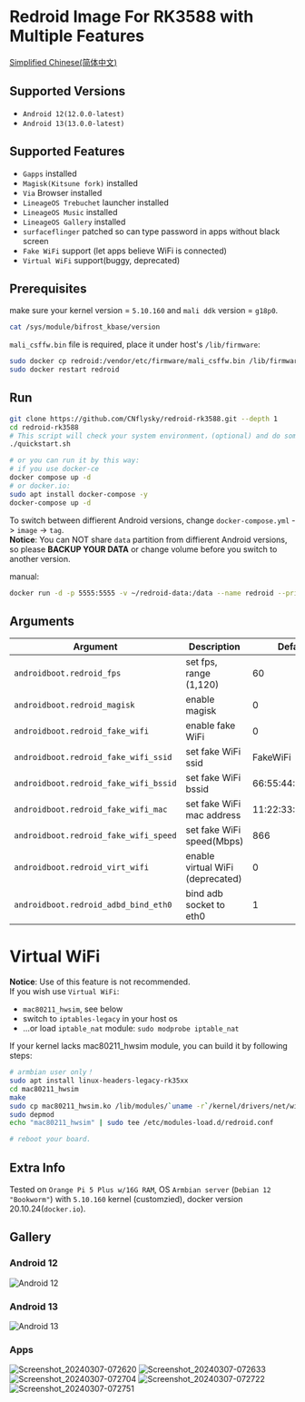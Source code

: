 # Redroid Image For RK3588 with Multiple Features
[Simplified Chinese(简体中文)](./README_zh.md)  

## Supported Versions
- `Android 12(12.0.0-latest)`
- `Android 13(13.0.0-latest)`

## Supported Features
- `Gapps` installed
- `Magisk(Kitsune fork)` installed
- `Via` Browser installed
- `LineageOS Trebuchet` launcher installed
- `LineageOS Music` installed
- `LineageOS Gallery` installed
- `surfaceflinger` patched so can type password in apps without black screen
- `Fake WiFi` support (let apps believe WiFi is connected)
- `Virtual WiFi` support(buggy, deprecated)

## Prerequisites
make sure your kernel version = `5.10.160` and `mali ddk` version = `g18p0`.
```bash
cat /sys/module/bifrost_kbase/version
```
`mali_csffw.bin` file is required, place it under host's `/lib/firmware`:

```bash
sudo docker cp redroid:/vendor/etc/firmware/mali_csffw.bin /lib/firmware/
sudo docker restart redroid
```

## Run
```bash
git clone https://github.com/CNflysky/redroid-rk3588.git --depth 1
cd redroid-rk3588
# This script will check your system environment，(optional) and do some simple fix.
./quickstart.sh

# or you can run it by this way: 
# if you use docker-ce
docker compose up -d
# or docker.io:
sudo apt install docker-compose -y
docker-compose up -d
```

To switch between diffierent Android versions, change `docker-compose.yml` -> `image` -> `tag`.  
**Notice**: You can NOT share `data` partition from diffierent Android versions, so please **BACKUP YOUR DATA** or change volume before you switch to another version.  

manual:
```bash
docker run -d -p 5555:5555 -v ~/redroid-data:/data --name redroid --privileged cnflysky/redroid-rk3588:12.0.0-latest androidboot.redroid_height=1920 androidboot.redroid_width=1080
```
## Arguments
| Argument | Description | Default |
| --- | --- | --- |
| `androidboot.redroid_fps` | set fps, range (1,120) | 60 |
| `androidboot.redroid_magisk` | enable magisk | 0 |
| `androidboot.redroid_fake_wifi` | enable fake WiFi | 0 |
| `androidboot.redroid_fake_wifi_ssid` | set fake WiFi ssid | FakeWiFi |
| `androidboot.redroid_fake_wifi_bssid` | set fake WiFi bssid | 66:55:44:33:22:11 |
| `androidboot.redroid_fake_wifi_mac` | set fake WiFi mac address | 11:22:33:44:55:66 |
| `androidboot.redroid_fake_wifi_speed` | set fake WiFi speed(Mbps) | 866 |
| `androidboot.redroid_virt_wifi` | enable virtual WiFi (deprecated) | 0 |
| `androidboot.redroid_adbd_bind_eth0` | bind adb socket to eth0 | 1 |

# Virtual WiFi
**Notice**: Use of this feature is not recommended.  
If you wish use `Virtual WiFi`:
- `mac80211_hwsim`, see below
- switch to `iptables-legacy` in your host os
- ...or load `iptable_nat` module: `sudo modprobe iptable_nat`

If your kernel lacks mac80211_hwsim module, you can build it by following steps:  
```bash
# armbian user only！
sudo apt install linux-headers-legacy-rk35xx
cd mac80211_hwsim
make
sudo cp mac80211_hwsim.ko /lib/modules/`uname -r`/kernel/drivers/net/wireless
sudo depmod
echo "mac80211_hwsim" | sudo tee /etc/modules-load.d/redroid.conf

# reboot your board.
```

## Extra Info
Tested on `Orange Pi 5 Plus w/16G RAM`, OS `Armbian server` (`Debian 12 "Bookworm"`) with `5.10.160` kernel (customzied), docker version 20.10.24(`docker.io`).

## Gallery
### Android 12
![Android 12](https://github.com/CNflysky/redroid-rk3588/assets/48781081/1fb19e50-b6d7-414a-838f-93a2069a1c2c)
### Android 13
![Android 13](https://github.com/CNflysky/redroid-rk3588/assets/48781081/06336b3c-3acc-420e-afd3-40af518aa9fc)
### Apps
![Screenshot_20240307-072620](https://github.com/CNflysky/redroid-rk3588/assets/48781081/5cb921b6-ff7f-4d4b-8758-d788d91339b8)
![Screenshot_20240307-072633](https://github.com/CNflysky/redroid-rk3588/assets/48781081/308cd487-5f90-470c-88fd-4ade4973d5a5)
![Screenshot_20240307-072704](https://github.com/CNflysky/redroid-rk3588/assets/48781081/fcbe9ff0-f924-4ef8-a7f7-e4ab0ca3e020)
![Screenshot_20240307-072722](https://github.com/CNflysky/redroid-rk3588/assets/48781081/e6edcf4f-a761-47d3-8ce9-1f7d7ca194e8)
![Screenshot_20240307-072751](https://github.com/CNflysky/redroid-rk3588/assets/48781081/be2d1163-93bf-4590-a474-b5f0fadb2d20)
